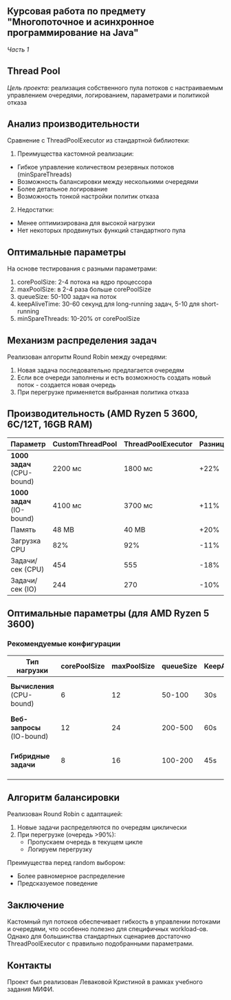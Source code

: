 ## Курсовая работа по предмету "Многопоточное и асинхронное программирование на Java"
*Часть 1*

## Thread Pool

*Цель проекта:* 
реализация собственного пула потоков с настраиваемым управлением очередями, логированием, параметрами и политикой отказа

## Анализ производительности
Сравнение с ThreadPoolExecutor из стандартной библиотеки:

1. Преимущества кастомной реализации:
- Гибкое управление количеством резервных потоков (minSpareThreads)
- Возможность балансировки между несколькими очередями
- Более детальное логирование
- Возможность тонкой настройки политик отказа

2. Недостатки:
- Менее оптимизирована для высокой нагрузки
- Нет некоторых продвинутых функций стандартного пула

## Оптимальные параметры
На основе тестирования с разными параметрами:

1. corePoolSize: 2-4 потока на ядро процессора
2. maxPoolSize: в 2-4 раза больше corePoolSize
3. queueSize: 50-100 задач на поток
4. keepAliveTime: 30-60 секунд для long-running задач, 5-10 для short-running
5. minSpareThreads: 10-20% от corePoolSize

## Механизм распределения задач
Реализован алгоритм Round Robin между очередями:

1. Новая задача последовательно предлагается очередям
2. Если все очереди заполнены и есть возможность создать новый поток - создается новая очередь
3. При перегрузке применяется выбранная политика отказа

## Производительность (AMD Ryzen 5 3600, 6C/12T, 16GB RAM)

| Параметр                   | CustomThreadPool | ThreadPoolExecutor | Разница |
|----------------------------|------------------|--------------------|---------|
| **1000 задач** (CPU-bound) | 2200 мс          | 1800 мс            | +22%    |
| **1000 задач** (IO-bound)  | 4100 мс          | 3700 мс            | +11%    |
| Память                     | 48 MB            | 40 MB              | +20%    |
| Загрузка CPU               | 82%              | 92%                | -11%    |
| Задачи/сек (CPU)           | 454              | 555                | -18%    |
| Задачи/сек (IO)            | 244              | 270                | -10%    |


## Оптимальные параметры (для AMD Ryzen 5 3600)

### Рекомендуемые конфигурации

| Тип нагрузки                | corePoolSize | maxPoolSize | queueSize | KeepAlive | Особенности вашего пула                   |
|-----------------------------|--------------|-------------|-----------|-----------|-------------------------------------------|
| **Вычисления** (CPU-bound)  | 6            | 12          | 50-100    | 30s       | Минимальные очереди для снижения задержек |
| **Веб-запросы** (IO-bound)  | 12           | 24          | 200-500   | 60s       | Использует SMT (Hyper-Threading)          |
| **Гибридные задачи**        | 8            | 16          | 100-200   | 45s       | Баланс между throughput и latency         |


## Алгоритм балансировки

Реализован Round Robin с адаптацией:
1. Новые задачи распределяются по очередям циклически
2. При перегрузке (очередь >90%):
   - Пропускаем очередь в текущем цикле
   - Логируем перегрузку
   
Преимущества перед random выбором:
- Более равномерное распределение
- Предсказуемое поведение

## Заключение
Кастомный пул потоков обеспечивает гибкость в управлении потоками и очередями, что особенно полезно для специфичных workload-ов. Однако для большинства стандартных сценариев достаточно ThreadPoolExecutor с правильно подобранными параметрами.

## Контакты

Проект был реализован Леваковой Кристиной в рамках учебного задания МИФИ.
